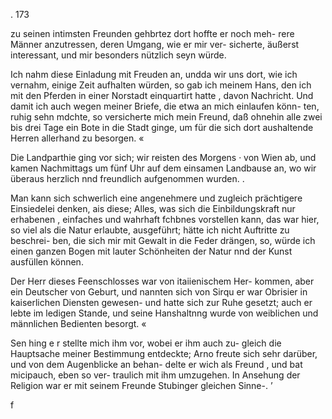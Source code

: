 . 173

zu seinen intimsten Freunden gehbrtez dort hoffte er noch meh-
rere Männer anzutressen, deren Umgang, wie er mir ver-
sicherte, äußerst interessant, und mir besonders nützlich seyn
würde.

Ich nahm diese Einladung mit Freuden an, undda wir
uns dort, wie ich vernahm, einige Zeit aufhalten würden,
so gab ich meinem Hans, den ich mit den Pferden in einer
Norstadt einquartirt hatte , davon Nachricht. Und damit ich
auch wegen meiner Briefe, die etwa an mich einlaufen könn-
ten, ruhig sehn mdchte, so versicherte mich mein Freund,
daß ohnehin alle zwei bis drei Tage ein Bote in die Stadt
ginge, um für die sich dort aushaltende Herren allerhand zu
besorgen. «

Die Landparthie ging vor sich; wir reisten des Morgens ·
von Wien ab, und kamen Nachmittags um fünf Uhr auf
dem einsamen Landbause an, wo wir überaus herzlich nnd
freundlich aufgenommen wurden. .

Man kann sich schwerlich eine angenehmere und zugleich
prächtigere Einsiedelei denken, ais diese; Alles, was sich
die Einbildungskraft nur erhabenen , einfaches und wahrhaft
fchbnes vorstellen kann, das war hier, so viel als die Natur
erlaubte, ausgeführt; hätte ich nicht Auftritte zu beschrei-
ben, die sich mir mit Gewalt in die Feder drängen, so, würde
ich einen ganzen Bogen mit lauter Schönheiten der Natur
nnd der Kunst ausfüllen können.

Der Herr dieses Feenschlosses war von itaiienischem Her-
kommen, aber ein Deutscher von Geburt, und nannten sich
von Sirqu er war Obrisier in kaiserlichen Diensten gewesen-
und hatte sich zur Ruhe gesetzt; auch er lebte im ledigen
Stande, und seine Hanshaltnng wurde von weiblichen und
männlichen Bedienten besorgt. «

Sen hing e r stellte mich ihm vor, wobei er ihm auch zu-
gleich die Hauptsache meiner Bestimmung entdeckte; Arno
freute sich sehr darüber, und von dem Augenblicke an behan-
delte er wich als Freund , und bat micipauch, eben so ver-
traulich mit ihm umzugehen. In Ansehung der Religion war
er mit seinem Freunde Stubinger gleichen Sinne-. ’

f

